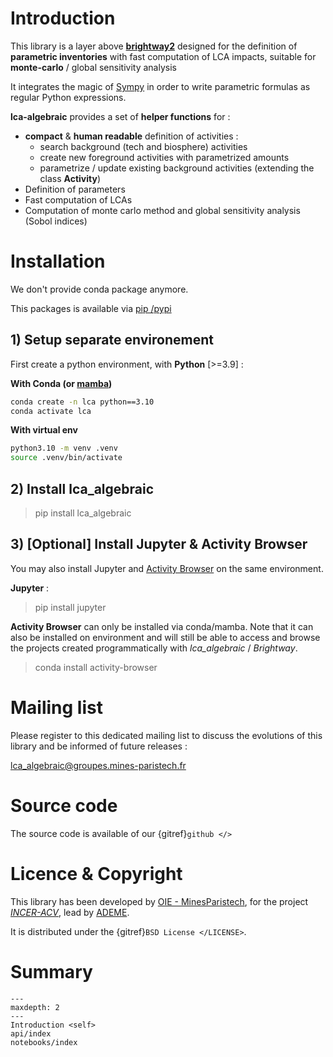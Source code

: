 # Introduction

This library is a layer above [**brightway2**](https://brightway.dev/) designed for the definition of **parametric inventories** 
with fast computation of LCA impacts, suitable for **monte-carlo** / global sensitivity analysis 

It integrates the magic of [Sympy](https://www.sympy.org/en/index.html) in order to write parametric formulas as regular Python expressions.

**lca-algebraic** provides a set of **helper functions** for : 
* **compact** & **human readable** definition of activities :  
    * search background (tech and biosphere) activities 
    * create new foreground activities with parametrized amounts
    * parametrize / update existing background activities (extending the class **Activity**)
* Definition of parameters
* Fast computation of LCAs
* Computation of monte carlo method and global sensitivity analysis (Sobol indices) 

# Installation

We don't provide conda package anymore.

This packages is available via [pip /pypi](https://pypi.org/project/lca-algebraic/)

## 1) Setup separate environement

First create a python environment, with **Python** [>=3.9] :

**With Conda (or [mamba](https://mamba.readthedocs.io/en/latest/index.html))**

```bash
conda create -n lca python==3.10
conda activate lca
```

**With virtual env**

```bash
python3.10 -m venv .venv
source .venv/bin/activate
```

## 2) Install lca_algebraic

> pip install lca_algebraic


## 3) [Optional] Install Jupyter & Activity Browser 

You may also install Jupyter and [Activity Browser](https://github.com/LCA-ActivityBrowser/activity-browser) on the same 
environment.

**Jupyter** :
> pip  install jupyter

**Activity Browser** can only be installed via conda/mamba. Note that it can also be installed on environment and will 
still be able to access and browse the projects created programmatically with *lca_algebraic* / *Brightway*.  
> conda install activity-browser

# Mailing list

Please register to this dedicated mailing list to discuss the evolutions of this library and be informed of future releases :

[lca_algebraic@groupes.mines-paristech.fr](https://groupes.minesparis.psl.eu/wws/subscribe/lca_algebraic)

# Source code

The source code is available of our {gitref}`github </>`


# Licence & Copyright

This library has been developed by [OIE - MinesParistech](http://www.oie.mines-paristech.fr), for the project [*INCER-ACV*](https://librairie.ademe.fr/energies-renouvelables-reseaux-et-stockage/4448-incer-acv.html), 
lead by [ADEME](https://www.ademe.fr/). 

It is distributed under the {gitref}`BSD License </LICENSE>`.


# Summary 

```{toctree}
---
maxdepth: 2
---
Introduction <self>
api/index
notebooks/index
```
